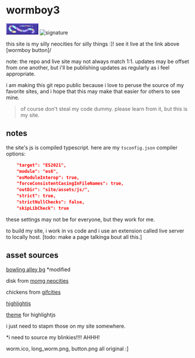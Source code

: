 # wormboy3

[![wormboy button](site/assets/images/button.png)](https://wormboy3.neocities.org/)
![signature](https://img.shields.io/badge/crane%20did%20this-926cd4?style=for-the-badge)

this site is my silly neocities for silly things :]! see it live at the link above [wormboy button]/

note: the repo and live site may not always match 1:1. updates may be offset from one another, but i'll be publishing updates as regularly as i feel appropriate.

i am making this git repo public because i love to peruse the source of my favorite sites, and i hope that this may make that easier for others to see mine.

> of course don't steal my code dummy. please learn from it, but this is my site.


## notes

the site's js is compiled typescript. here are my `tsconfig.json` compiler options:
```json
    "target": "ES2021",
    "module": "es6",
    "esModuleInterop": true,
    "forceConsistentCasingInFileNames": true,
    "outDir": "site/assets/js/",
    "strict": true,
    "strictNullChecks": false,
    "skipLibCheck": true      
```
these settings may not be for everyone, but they work for me.

to build my site, i work in vs code and i use an extension called live server to locally host. [todo: make a page talkinga bout all this.]


## asset sources

[bowling alley bg](http://www.thebestneoncarpet.com/Bowling-Centers.html) *modified

disk from [momg neocities](https://momg.neocities.org)

chickens from [gifcities](https://gifcities.org)

[highlightjs](https://github.com/highlightjs/highlight.js)

[theme](https://github.com/Yukaii/github-highlightjs-themes) for highlightjs 

i just need to stapm those on my site somewhere.

*i need to source my blinkies!!!! AHHH!

worm.ico, long_worm.png, button.png all original :]
